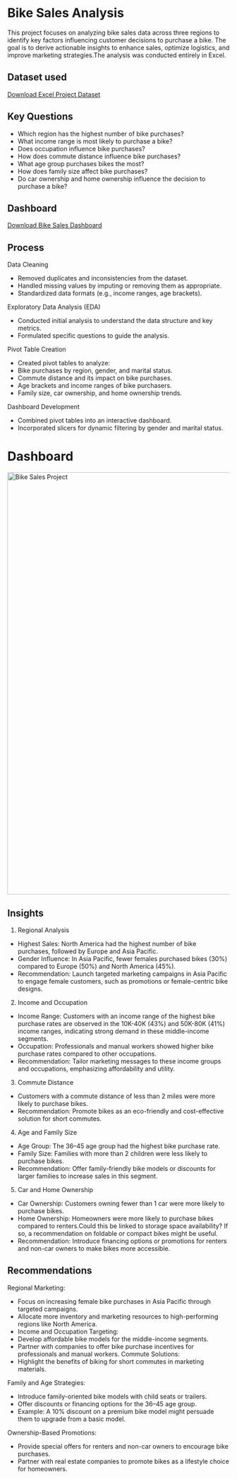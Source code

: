 # Bike Sales Analysis
This project focuses on analyzing bike sales data across three regions to identify key factors influencing customer decisions to purchase a bike. The goal is to derive actionable insights to enhance sales, optimize logistics, and improve marketing strategies.The analysis was conducted entirely in Excel.


## Dataset used 

<a href="https://github.com/sara-sgit/Bike_sales_Analysis/blob/main/Excel%20Project%20Dataset.xlsx" target="_blank">Download Excel Project Dataset</a>



## Key Questions
- Which region has the highest number of bike purchases?
- What income range is most likely to purchase a bike?
- Does occupation influence bike purchases?
- How does commute distance influence bike purchases?
- What age group purchases bikes the most?
- How does family size affect bike purchases?
- Do car ownership and home ownership influence the decision to purchase a bike?

## Dashboard
  <a href="https://github.com/sara-sgit/Bike_sales_Analysis/blob/main/Bike%20sales%20Analysis.xlsx" target="_blank">Download Bike Sales Dashboard </a>



## Process
Data Cleaning

- Removed duplicates and inconsistencies from the dataset.
- Handled missing values by imputing or removing them as appropriate.
- Standardized data formats (e.g., income ranges, age brackets).

Exploratory Data Analysis (EDA)

-  Conducted initial analysis to understand the data structure and key metrics.
-  Formulated specific questions to guide the analysis.

Pivot Table Creation


- Created pivot tables to analyze:
- Bike purchases by region, gender, and marital status.
- Commute distance and its impact on bike purchases.
- Age brackets and income ranges of bike purchasers.
- Family size, car ownership, and home ownership trends.

Dashboard Development
- Combined pivot tables into an interactive dashboard.
- Incorporated slicers for dynamic filtering by gender and marital status.
  
# Dashboard 

 <img width="956" alt="Bike Sales Project" src="https://github.com/user-attachments/assets/3cdb2507-5b4a-4636-8ee2-3aef545a93aa" />



## Insights

1. Regional Analysis
- Highest Sales: North America had the highest number of bike purchases, followed by Europe and Asia Pacific.
- Gender Influence: In Asia Pacific, fewer females purchased bikes (30%) compared to Europe (50%) and North America (45%).
- Recommendation: Launch targeted marketing campaigns in Asia Pacific to engage female customers, such as promotions or female-centric bike designs.

2. Income and Occupation
- Income Range: Customers with an income range of the highest bike purchase rates are observed in the 10K-40K (43%) and 50K-80K (41%) income ranges, indicating strong demand in these middle-income segments.
- Occupation: Professionals and manual workers showed higher bike purchase rates compared to other occupations.
- Recommendation: Tailor marketing messages to these income groups and occupations, emphasizing affordability and utility.
3. Commute Distance
- Customers with a commute distance of less than 2 miles were more likely to purchase bikes.
- Recommendation: Promote bikes as an eco-friendly and cost-effective solution for short commutes.

4. Age and Family Size
- Age Group: The 36–45 age group had the highest bike purchase rate.
- Family Size: Families with more than 2 children were less likely to purchase bikes.
- Recommendation: Offer family-friendly bike models or discounts for larger families to increase sales in this segment.

5. Car and Home Ownership
- Car Ownership: Customers owning fewer than 1 car were more likely to purchase bikes.
- Home Ownership: Homeowners were more likely to purchase bikes compared to renters.Could this be linked to storage space availability? If so, a recommendation on foldable or compact bikes might be useful.
- Recommendation: Introduce financing options or promotions for renters and non-car owners to make bikes more accessible.

## Recommendations

Regional Marketing:
- Focus on increasing female bike purchases in Asia Pacific through targeted campaigns.
- Allocate more inventory and marketing resources to high-performing regions like North America.
- Income and Occupation Targeting:
- Develop affordable bike models for the middle-income segments.
- Partner with companies to offer bike purchase incentives for professionals and manual workers.
Commute Solutions:
- Highlight the benefits of biking for short commutes in marketing materials.

Family and Age Strategies:
- Introduce family-oriented bike models with child seats or trailers.
- Offer discounts or financing options for the 36–45 age group.
- Example: A 10% discount on a premium bike model might persuade them to upgrade from a basic model.


Ownership-Based Promotions:
- Provide special offers for renters and non-car owners to encourage bike purchases.
- Partner with real estate companies to promote bikes as a lifestyle choice for homeowners.












